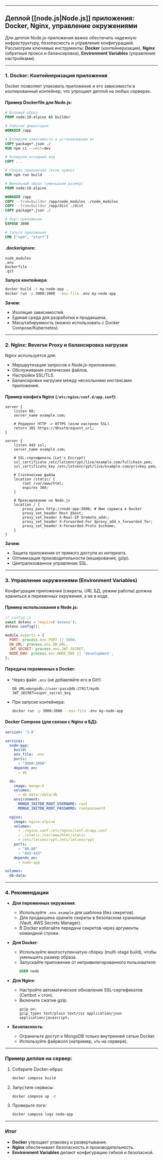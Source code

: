 
---

## **Деплой [[node.js|Node.js]] приложения: Docker, Nginx, управление окружениями**

Для деплоя Node.js-приложения важно обеспечить надежную инфраструктуру, безопасность и управление конфигурацией. Рассмотрим ключевые инструменты: **Docker** (контейнеризация), **Nginx** (обратный прокси и балансировка), **Environment Variables** (управление настройками).

---

### 1. **Docker: Контейнеризация приложения**
Docker позволяет упаковать приложение и его зависимости в изолированный контейнер, что упрощает деплой на любых серверах.

#### Пример Dockerfile для Node.js:
```dockerfile
# Базовый образ
FROM node:18-alpine AS builder

# Рабочая директория
WORKDIR /app

# Копируем зависимости и устанавливаем их
COPY package*.json ./
RUN npm ci --omit=dev

# Копируем исходный код
COPY . .

# Сборка приложения (если нужно)
RUN npm run build

# Финальный образ (уменьшаем размер)
FROM node:18-alpine

WORKDIR /app
COPY --from=builder /app/node_modules ./node_modules
COPY --from=builder /app/dist ./dist
COPY package*.json ./

# Порт приложения
EXPOSE 3000

# Запуск приложения
CMD ["npm", "start"]
```

#### .dockerignore:
```
node_modules
.env
Dockerfile
.git
```

**Запуск контейнера**:
```bash
docker build -t my-node-app .
docker run -p 3000:3000 --env-file .env my-node-app
```

**Зачем**:
- Изоляция зависимостей.
- Единая среда для разработки и продакшена.
- Масштабируемость (можно использовать с Docker Compose/Kubernetes).

---

### 2. **Nginx: Reverse Proxy и балансировка нагрузки**
Nginx используется для:
- Маршрутизации запросов к Node.js-приложению.
- Обслуживания статических файлов.
- Настройки SSL/TLS.
- Балансировки нагрузки между несколькими инстансами приложения.

#### Пример конфига Nginx (`/etc/nginx/conf.d/app.conf`):
```nginx
server {
    listen 80;
    server_name example.com;

    # Редирект HTTP -> HTTPS (если настроен SSL)
    return 301 https://$host$request_uri;
}

server {
    listen 443 ssl;
    server_name example.com;

    # SSL-сертификаты (Let's Encrypt)
    ssl_certificate /etc/letsencrypt/live/example.com/fullchain.pem;
    ssl_certificate_key /etc/letsencrypt/live/example.com/privkey.pem;

    # Статические файлы
    location /static/ {
        root /var/www/html;
        expires 30d;
    }

    # Проксирование на Node.js
    location / {
        proxy_pass http://node-app:3000; # Имя сервиса в Docker
        proxy_set_header Host $host;
        proxy_set_header X-Real-IP $remote_addr;
        proxy_set_header X-Forwarded-For $proxy_add_x_forwarded_for;
        proxy_set_header X-Forwarded-Proto $scheme;
    }
}
```

**Зачем**:
- Защита приложения от прямого доступа из интернета.
- Оптимизация производительности (кеширование, gzip).
- Централизованное управление SSL.

---

### 3. **Управление окружениями (Environment Variables)**
Конфигурация приложения (секреты, URL БД, режим работы) должна храниться в переменных окружения, а не в коде.

#### Пример использования в Node.js:
```javascript
// config.js
const dotenv = require('dotenv');
dotenv.config();

module.exports = {
  PORT: process.env.PORT || 3000,
  DB_URL: process.env.DB_URL,
  JWT_SECRET: process.env.JWT_SECRET,
  NODE_ENV: process.env.NODE_ENV || 'development',
};
```

#### Передача переменных в Docker:
- Через файл `.env` (не добавляйте его в Git!):
  ```env
  DB_URL=mongodb://user:pass@db:27017/mydb
  JWT_SECRET=super_secret_key
  ```
- При запуске контейнера:
  ```bash
  docker run -p 3000:3000 --env-file .env my-node-app
  ```

#### Docker Compose (для связки с Nginx и БД):
```yaml
version: '3.8'

services:
  node-app:
    build: .
    env_file: .env
    ports:
      - "3000:3000"
    depends_on:
      - db

  db:
    image: mongo:6
    volumes:
      - db-data:/data/db
    environment:
      MONGO_INITDB_ROOT_USERNAME: root
      MONGO_INITDB_ROOT_PASSWORD: rootpassword

  nginx:
    image: nginx:alpine
    volumes:
      - ./nginx.conf:/etc/nginx/conf.d/app.conf
      - ./static:/var/www/html/static
      - /etc/letsencrypt:/etc/letsencrypt
    ports:
      - "80:80"
      - "443:443"
    depends_on:
      - node-app

volumes:
  db-data:
```

---

### 4. **Рекомендации**
- **Для переменных окружения**:
  - Используйте `.env.example` для шаблона (без секретов).
  - Для продакшена храните секреты в безопасном хранилище (Vault, AWS Secrets Manager).
  - В Docker избегайте передачи секретов через аргументы командной строки.

- **Для Docker**:
  - Используйте многоступенчатую сборку (multi-stage build), чтобы уменьшить размер образа.
  - Запускайте приложение от непривилегированного пользователя:
    ```dockerfile
    USER node
    ```

- **Для Nginx**:
  - Настройте автоматическое обновление SSL-сертификатов (Certbot + cron).
  - Включите сжатие gzip:
    ```nginx
    gzip on;
    gzip_types text/plain text/css application/json application/javascript;
    ```

- **Безопасность**:
  - Ограничьте доступ к MongoDB только внутренней сетью Docker.
  - Используйте файрволл (например, `ufw` на сервере).

---

### Пример деплоя на сервер:
1. Соберите Docker-образ: 
   ```bash
   docker compose build
   ```
2. Запустите сервисы:
   ```bash
   docker compose up -d
   ```
3. Проверьте логи:
   ```bash
   docker compose logs node-app
   ```

---

### **Итог**
- **Docker** упрощает упаковку и развертывание.
- **Nginx** обеспечивает безопасность и производительность.
- **Environment Variables** делают конфигурацию гибкой и безопасной.
